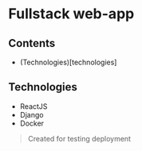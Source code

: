 # Fullstack web-app

## Contents
* (Technologies)[technologies]

## Technologies
- ReactJS
- Django 
- Docker

> Created for testing deployment
